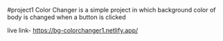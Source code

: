 #project1 Color Changer is a simple project in which background color of body is changed when a button is clicked

live link- https://bg-colorchanger1.netlify.app/
